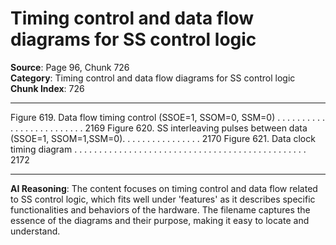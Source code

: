 # Timing control and data flow diagrams for SS control logic

**Source**: Page 96, Chunk 726  
**Category**: Timing control and data flow diagrams for SS control logic  
**Chunk Index**: 726

---

Figure 619. Data flow timing control (SSOE=1, SSOM=0, SSM=0) . . . . . . . . . . . . . . . . . . . . . . . . . 2169
Figure 620. SS interleaving pulses between data (SSOE=1, SSOM=1,SSM=0). . . . . . . . . . . . . . . . 2170
Figure 621. Data clock timing diagram . . . . . . . . . . . . . . . . . . . . . . . . . . . . . . . . . . . . . . . . . . . . . . . 2172

---

**AI Reasoning**: The content focuses on timing control and data flow related to SS control logic, which fits well under 'features' as it describes specific functionalities and behaviors of the hardware. The filename captures the essence of the diagrams and their purpose, making it easy to locate and understand.
